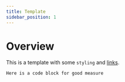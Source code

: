 ```yaml
---
title: Template
sidebar_position: 1
---
```


# Overview

This is a template with some `styling` and [links](https://livepeer.org/).

```
Here is a code block for good measure
```

